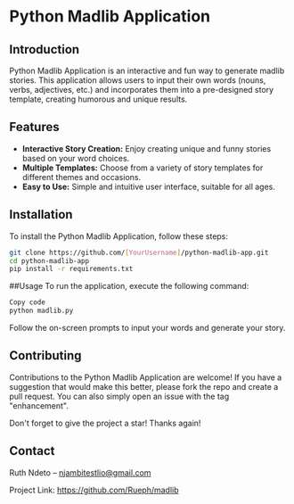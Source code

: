 # Python Madlib Application

## Introduction

Python Madlib Application is an interactive and fun way to generate madlib stories. This application allows users to input their own words (nouns, verbs, adjectives, etc.) and incorporates them into a pre-designed story template, creating humorous and unique results.

## Features

- **Interactive Story Creation:** Enjoy creating unique and funny stories based on your word choices.
- **Multiple Templates:** Choose from a variety of story templates for different themes and occasions.
- **Easy to Use:** Simple and intuitive user interface, suitable for all ages.

## Installation

To install the Python Madlib Application, follow these steps:

```bash
git clone https://github.com/[YourUsername]/python-madlib-app.git
cd python-madlib-app
pip install -r requirements.txt
```
##Usage
To run the application, execute the following command:

```bash
Copy code
python madlib.py 
```
Follow the on-screen prompts to input your words and generate your story.

## Contributing
Contributions to the Python Madlib Application are welcome! If you have a suggestion that would make this better, please fork the repo and create a pull request. You can also simply open an issue with the tag "enhancement".


Don't forget to give the project a star! Thanks again!


## Contact
Ruth Ndeto – njambitestlio@gmail.com

Project Link: https://github.com/Rueph/madlib

